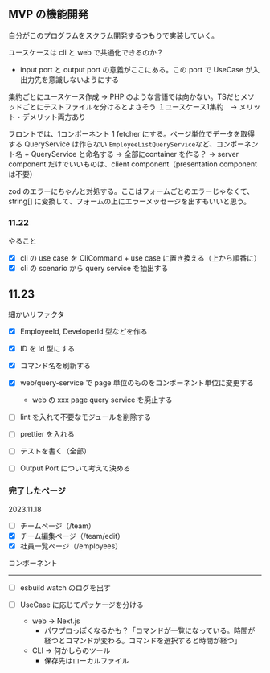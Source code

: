 ## MVP の機能開発

自分がこのプログラムをスクラム開発するつもりで実装していく。

ユースケースは cli と web で共通化できるのか？

- input port と output port の意義がここにある。この port で UseCase が入出力先を意識しないようにする

集約ごとにユースケース作成 -> PHP のような言語では向かない。TSだとメソッドごとにテストファイルを分けるとよさそう
１ユースケース1集約　→ メリット・デメリット両方あり

フロントでは、1コンポーネント 1 fetcher にする。ページ単位でデータを取得する QueryService は作らない
`EmployeeListQueryService`など、コンポーネント名 + QueryService と命名する
-> 全部にcontainer を作る？
-> server component だけでいいものは、client component（presentation component は不要）

zod のエラーにちゃんと対処する。ここはフォームごとのエラーじゃなくて、string[] に変換して、フォームの上にエラーメッセージを出すもいいと思う。

### 11.22

やること

- [x] cli の use case を CliCommand + use case に置き換える（上から順番に）
- [x] cli の scenario から query service を抽出する

## 11.23

細かいリファクタ

- [x] EmployeeId, DeveloperId 型などを作る
- [x] ID を Id 型にする
- [x] コマンド名を刷新する
- [x] web/query-service で page 単位のものをコンポーネント単位に変更する

  - web の xxx page query service を廃止する

- [ ] lint を入れて不要なモジュールを削除する
- [ ] prettier を入れる

- [ ] テストを書く（全部）
- [ ] Output Port について考えて決める

### 完了したページ

2023.11.18

- [ ] チームページ（/team）
- [x] チーム編集ページ（/team/edit）
- [x] 社員一覧ページ（/employees）

コンポーネント

---

- [ ] esbuild watch のログを出す

- [ ] UseCase に応じてパッケージを分ける
  - web -> Next.js
    - パワプロっぽくなるかも？「コマンドが一覧になっている。時間が経つとコマンドが変わる。コマンドを選択すると時間が経つ」
  - CLI -> 何かしらのツール
    - 保存先はローカルファイル
